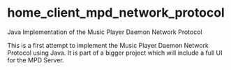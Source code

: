 # home_client_mpd_network_protocol
Java Implementation of the Music Player Daemon Network Protocol

This is a first attempt to implement the Music Player Daemon Network Protocol using Java.
It is part of a bigger project which will include a full UI for the MPD Server.
